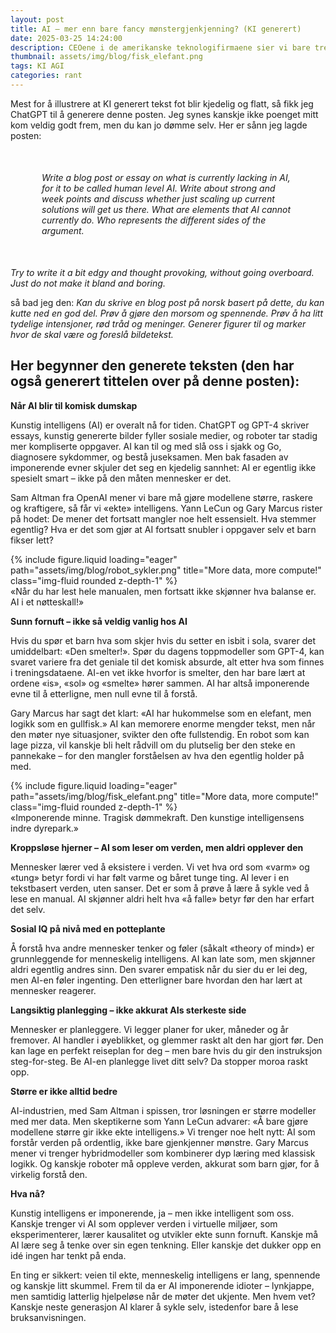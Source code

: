 ```yaml
---
layout: post
title: AI – mer enn bare fancy mønstergjenkjenning? (KI generert)
date: 2025-03-25 14:24:00
description: CEOene i de amerikanske teknologifirmaene sier vi bare trenger større datahaller for at KI skal kunne klare alt, det er nok neppe riktig, men hva skal egentlig til?
thumbnail: assets/img/blog/fisk_elefant.png
tags: KI AGI
categories: rant
---
```

Mest for å illustrere at KI generert tekst fot blir kjedelig og flatt, så fikk jeg ChatGPT til å generere denne posten. 
Jeg synes kanskje ikke poenget mitt kom veldig godt frem, men du kan jo dømme selv. Her er sånn jeg lagde posten:

<p style="margin: 50px">
<i>
Write a blog post or essay on what is currently lacking in AI, for it to be called human level AI. Write about strong and week points and discuss whether just scaling up current solutions will get us there.
What are elements that AI cannot currently do. Who represents the different sides of the argument.

Try to write it a bit edgy and thought provoking, without going overboard. Just do not make it bland and boring.
</i>

så bad jeg den:
<i>
Kan du skrive en blog post på norsk basert på dette, du kan kutte ned en god del. Prøv å gjøre den morsom og spennende. Prøv å ha litt tydelige intensjoner, rød tråd og meninger. Generer figurer til og marker hvor de skal være og foreslå bildetekst.
</i>
</p>

## Her begynner den generete teksten (den har også generert tittelen over på denne posten):

**Når AI blir til komisk dumskap**

<div class="row">
  <div class="col-sm mt-3 mt-md-0">
<p>
Kunstig intelligens (AI) er overalt nå for tiden. ChatGPT og GPT-4 skriver essays, kunstig genererte bilder fyller sosiale medier, og roboter tar stadig mer kompliserte oppgaver. AI kan til og med slå oss i sjakk og Go, diagnosere sykdommer, og bestå juseksamen. Men bak fasaden av imponerende evner skjuler det seg en kjedelig sannhet: AI er egentlig ikke spesielt smart – ikke på den måten mennesker er det.
</p>
<p>
Sam Altman fra OpenAI mener vi bare må gjøre modellene større, raskere og kraftigere, så får vi «ekte» intelligens. Yann LeCun og Gary Marcus rister på hodet: De mener det fortsatt mangler noe helt essensielt. Hva stemmer egentlig? Hva er det som gjør at AI fortsatt snubler i oppgaver selv et barn fikser lett?
</p>
  </div>

  <div class="col-sm mt-3 mt-md-0">
      {% include figure.liquid loading="eager" path="assets/img/blog/robot_sykler.png" title="More data, more compute!" class="img-fluid rounded z-depth-1" %}
    <div class="caption">
«Når du har lest hele manualen, men fortsatt ikke skjønner hva balanse er. AI i et nøtteskall!»
    </div>
  </div>
</div>



**Sunn fornuft – ikke så veldig vanlig hos AI**
<div class="row">
  <div class="col-sm mt-3 mt-md-0">
<p>
Hvis du spør et barn hva som skjer hvis du setter en isbit i sola, svarer det umiddelbart: «Den smelter!». Spør du dagens toppmodeller som GPT-4, kan svaret variere fra det geniale til det komisk absurde, alt etter hva som finnes i treningsdataene. AI-en vet ikke hvorfor is smelter, den har bare lært at ordene «is», «sol» og «smelte» hører sammen. AI har altså imponerende evne til å etterligne, men null evne til å forstå.
</p>
<p>
Gary Marcus har sagt det klart: «AI har hukommelse som en elefant, men logikk som en gullfisk.» AI kan memorere enorme mengder tekst, men når den møter nye situasjoner, svikter den ofte fullstendig. En robot som kan lage pizza, vil kanskje bli helt rådvill om du plutselig ber den steke en pannekake – for den mangler forståelsen av hva den egentlig holder på med.
</p>
  </div>

  <div class="col-sm mt-3 mt-md-0">
      {% include figure.liquid loading="eager" path="assets/img/blog/fisk_elefant.png" title="More data, more compute!" class="img-fluid rounded z-depth-1" %}
    <div class="caption">
«Imponerende minne. Tragisk dømmekraft. Den kunstige intelligensens indre dyrepark.»
    </div>
  </div>
</div>


**Kroppsløse hjerner – AI som leser om verden, men aldri opplever den**

Mennesker lærer ved å eksistere i verden. Vi vet hva ord som «varm» og «tung» betyr fordi vi har følt varme og båret tunge ting. AI lever i en tekstbasert verden, uten sanser. Det er som å prøve å lære å sykle ved å lese en manual. AI skjønner aldri helt hva «å falle» betyr før den har erfart det selv.

**Sosial IQ på nivå med en potteplante**

Å forstå hva andre mennesker tenker og føler (såkalt «theory of mind») er grunnleggende for menneskelig intelligens. AI kan late som, men skjønner aldri egentlig andres sinn. Den svarer empatisk når du sier du er lei deg, men AI-en føler ingenting. Den etterligner bare hvordan den har lært at mennesker reagerer.

**Langsiktig planlegging – ikke akkurat AIs sterkeste side**

Mennesker er planleggere. Vi legger planer for uker, måneder og år fremover. AI handler i øyeblikket, og glemmer raskt alt den har gjort før. Den kan lage en perfekt reiseplan for deg – men bare hvis du gir den instruksjon steg-for-steg. Be AI-en planlegge livet ditt selv? Da stopper moroa raskt opp.

**Større er ikke alltid bedre**

AI-industrien, med Sam Altman i spissen, tror løsningen er større modeller med mer data. Men skeptikerne som Yann LeCun advarer: «Å bare gjøre modellene større gir ikke ekte intelligens.» Vi trenger noe helt nytt: AI som forstår verden på ordentlig, ikke bare gjenkjenner mønstre. Gary Marcus mener vi trenger hybridmodeller som kombinerer dyp læring med klassisk logikk. Og kanskje roboter må oppleve verden, akkurat som barn gjør, for å virkelig forstå den.

**Hva nå?**

Kunstig intelligens er imponerende, ja – men ikke intelligent som oss. Kanskje trenger vi AI som opplever verden i virtuelle miljøer, som eksperimenterer, lærer kausalitet og utvikler ekte sunn fornuft. Kanskje må AI lære seg å tenke over sin egen tenkning. Eller kanskje det dukker opp en idé ingen har tenkt på enda.

En ting er sikkert: veien til ekte, menneskelig intelligens er lang, spennende og kanskje litt skummel. Frem til da er AI imponerende idioter – lynkjappe, men samtidig latterlig hjelpeløse når de møter det ukjente. Men hvem vet? Kanskje neste generasjon AI klarer å sykle selv, istedenfor bare å lese bruksanvisningen.